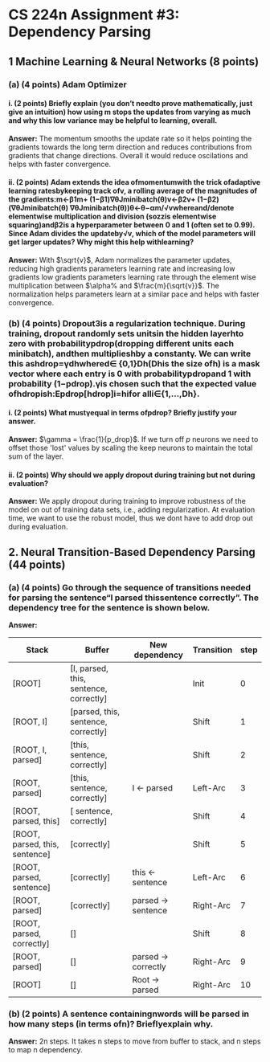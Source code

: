 # CS 224n Assignment #3: Dependency Parsing

## 1 Machine Learning & Neural Networks (8 points)

### (a) (4 points)  Adam Optimizer
#### i.  (2 points)  Briefly explain (you don’t needto prove mathematically, just give an intuition) how using m stops the updates from varying as much and why this low variance may be helpful to learning, overall.

**Answer:** The momentum smooths the update rate so it helps pointing the gradients towards the long term direction and reduces contributions from gradients that change directions. Overall it would reduce oscilations and helps with faster convergence.

 #### ii. (2 points)  Adam extends the idea ofmomentumwith the trick ofadaptive  learning  ratesbykeeping track ofv, a rolling average of the magnitudes of the gradients:m←β1m+ (1−β1)∇θJminibatch(θ)v←β2v+ (1−β2)(∇θJminibatch(θ) ∇θJminibatch(θ))θ←θ−αm/√vwhereand/denote elementwise multiplication and division (sozzis elementwise squaring)andβ2is a hyperparameter between 0 and 1 (often set to 0.99).  Since Adam divides the updateby√v,  which  of  the  model  parameters  will  get  larger  updates?   Why  might  this  help  withlearning?

**Answer:** With $\sqrt{v}$, Adam normalizes the parameter updates, reducing high gradients parameters learning rate and increasing low gradients low gradients parameters learning rate through the element wise multiplication between $\alpha% and $\frac{m}{\sqrt{v}}$. The normalization helps parameters learn at a similar pace and helps with faster convergence.

### (b)  (4 points)  Dropout3is a regularization technique.  During training,  dropout randomly sets unitsin the hidden layerhto zero with probabilitypdrop(dropping different units each minibatch), andthen multiplieshby a constantγ.  We can write this ashdrop=γdhwhered∈ {0,1}Dh(Dhis the size ofh) is a mask vector where each entry is 0 with probabilitypdropand 1 with probability (1−pdrop).γis chosen such that the expected value ofhdropish:Epdrop[hdrop]i=hifor alli∈{1,...,Dh}.

#### i.  (2 points)  What mustγequal in terms ofpdrop?  Briefly justify your answer.

**Answer:** $\gamma = \frac{1}{p_drop}$. If we turn off $p%$ neurons we need to offset those 'lost' values by scaling the keep neurons to maintain the total sum of the layer.

#### ii.  (2 points)  Why should we apply dropout during training but not during evaluation?

**Answer:** We apply dropout during training to improve robustness of the model on out of training data sets, i.e., adding regularization. At evaluation time, we want to use the robust model, thus we dont have to add drop out during evaluation.


## 2. Neural Transition-Based Dependency Parsing (44 points)
### (a)  (4 points)  Go through the sequence of transitions needed for parsing the sentence“I  parsed  thissentence  correctly”.  The dependency tree for the sentence is shown below.  

**Answer:**

| Stack                                 | Buffer                                     | New dependency    | Transition |step|
|---------------------------------------|--------------------------------------------|-------------------|------------|----|
| [ROOT]                                |     [I, parsed, this, sentence, correctly] |                   | Init       |0   |
| [ROOT, I]                             |     [parsed, this, sentence, correctly]    |                   | Shift      |1   |
| [ROOT, I, parsed]                     |     [this, sentence, correctly]            |                   | Shift      |2   |
| [ROOT, parsed]                        |     [this, sentence, correctly]            | I <- parsed       | Left-Arc   |3   |
| [ROOT, parsed, this]                  |     [ sentence, correctly]                 |                   | Shift      |4   |
| [ROOT, parsed, this, sentence]        |               [correctly]                  |                   | Shift      |5   |
| [ROOT, parsed, sentence]              |               [correctly]                  |this <- sentence   | Left-Arc   |6   |
| [ROOT, parsed]                        |               [correctly]                  |parsed -> sentence | Right-Arc  |7   |
| [ROOT, parsed, correctly]             |               []                           |                   | Shift      |8   |
| [ROOT, parsed]                        |               []                           |parsed -> correctly| Right-Arc  |9   |
| [ROOT]                                |               []                           |Root -> parsed     | Right-Arc  |10  |

### (b)  (2 points)  A sentence containingnwords will be parsed in how many steps (in terms ofn)?  Brieflyexplain why.

**Answer:** 2n steps. It takes n steps to move from buffer to stack, and n steps to map n dependency.
